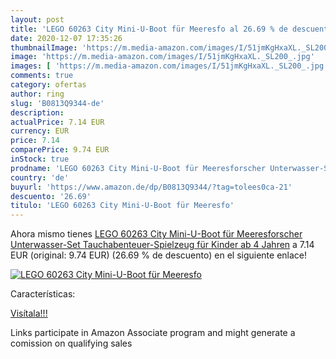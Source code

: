 ```yaml
---
layout: post
title: 'LEGO 60263 City Mini-U-Boot für Meeresfo al 26.69 % de descuento'
date: 2020-12-07 17:35:26
thumbnailImage: 'https://m.media-amazon.com/images/I/51jmKgHxaXL._SL200_.jpg'
image: 'https://m.media-amazon.com/images/I/51jmKgHxaXL._SL200_.jpg'
images: [ 'https://m.media-amazon.com/images/I/51jmKgHxaXL._SL200_.jpg' ]
comments: true
category: ofertas
author: ring
slug: 'B0813Q9344-de'
description:
actualPrice: 7.14 EUR
currency: EUR
price: 7.14
comparePrice: 9.74 EUR
inStock: true
prodname: 'LEGO 60263 City Mini-U-Boot für Meeresforscher Unterwasser-Set  Tauchabenteuer-Spielzeug für Kinder ab 4 Jahren'
country: 'de'
buyurl: 'https://www.amazon.de/dp/B0813Q9344/?tag=tolees0ca-21'
descuento: '26.69'
titulo: 'LEGO 60263 City Mini-U-Boot für Meeresfo'
---
```


Ahora mismo tienes [LEGO 60263 City Mini-U-Boot für Meeresforscher Unterwasser-Set  Tauchabenteuer-Spielzeug für Kinder ab 4 Jahren](https://www.amazon.de/dp/B0813Q9344/?tag=tolees0ca-21) a 7.14 EUR (original: 9.74 EUR) (26.69 %  de descuento) en el siguiente enlace!

[![LEGO 60263 City Mini-U-Boot für Meeresfo](https://m.media-amazon.com/images/I/51jmKgHxaXL._SL200_.jpg)](https://www.amazon.de/dp/B0813Q9344/?tag=tolees0ca-21)

Características:


[Visítala!!!](https://www.amazon.de/dp/B0813Q9344/?tag=tolees0ca-21)

Links participate in Amazon Associate program and might generate a comission on qualifying sales
